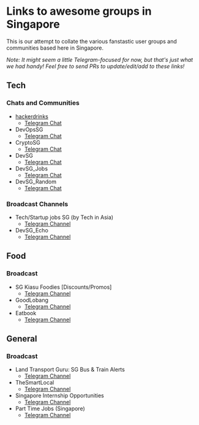 # Links to awesome groups in Singapore

This is our attempt to collate the various fanstastic user groups and communities based here in Singapore.

_Note: It might seem a little Telegram-focused for now, but that's just what we had handy! Feel free to send PRs to update/edit/add to these links!_

## Tech

### Chats and Communities

  - [hackerdrinks](https://hackerdrinks.sg)
    - [Telegram Chat](https://t.me/joinchat/AVXlHwt652Fr14mSHQGlBg)
  - DevOpsSG
    - [Telegram Chat](https://t.me/joinchat/AVXlHwt652Fr14mSHQGlBg)
  - CryptoSG
    - [Telegram Chat](https://t.me/cryptoSG_Dapps)
  - DevSG
    - [Telegram Chat](https://t.me/joinchat/AMjNsFh9UGIR5VvOs1_nXA)
  - DevSG_Jobs
    - [Telegram Chat](https://t.me/joinchat/BGedIEfG39eNgvQmiki60Q)
  - DevSG_Random
    - [Telegram Chat](https://t.me/joinchat/BGedIFPZvMoshemkOoXM4g)


### Broadcast Channels

  - Tech/Startup jobs SG (by Tech in Asia)
    - [Telegram Channel](https://t.me/tiajobssg)
  - DevSG_Echo
    - [Telegram Channel](https://t.me/DevSG_Echo)


## Food

### Broadcast

  - SG Kiasu Foodies [Discounts/Promos]
    - [Telegram Channel](https://t.me/kiasufoodies)
  - GoodLobang
    - [Telegram Channel](https://t.me/goodlobang)
  - Eatbook
    - [Telegram Channel](https://t.me/eatbooksg)

## General

### Broadcast

  - Land Transport Guru: SG Bus & Train Alerts
    - [Telegram Channel](https://t.me/LandTransportGuru)
  - TheSmartLocal
    - [Telegram Channel](https://t.me/TSLMedia)
  - Singapore Internship Opportunities
    - [Telegram Channel](https://t.me/sginternships)
  - Part Time Jobs (Singapore)
    - [Telegram Channel](https://t.me/singaporeparttimejobs)
